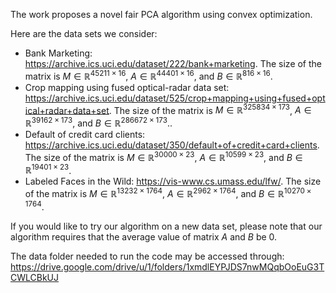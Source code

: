 The work proposes a novel fair PCA algorithm using convex optimization.


Here are the data sets we consider: <br>
- Bank Marketing: https://archive.ics.uci.edu/dataset/222/bank+marketing. The size of the matrix is $M \in \mathbb{R}^{45211 \times 16}$, $A \in \mathbb{R}^{44401 \times 16}$, and $B \in \mathbb{R}^{816 \times 16}$. <br>
- Crop mapping using fused optical-radar data set: https://archive.ics.uci.edu/dataset/525/crop+mapping+using+fused+optical+radar+data+set. The size of the matrix is $M \in \mathbb{R}^{325834 \times 173}$, $A \in \mathbb{R}^{39162 \times 173}$, and $B \in \mathbb{R}^{286672 \times 173}$..<be>
- Default of credit card clients: https://archive.ics.uci.edu/dataset/350/default+of+credit+card+clients. The size of the matrix is $M \in \mathbb{R}^{30000 \times 23}$, $A \in \mathbb{R}^{10599 \times 23}$, and $B \in \mathbb{R}^{19401 \times 23}$. <br>
- Labeled Faces in the Wild: https://vis-www.cs.umass.edu/lfw/. The size of the matrix is $M \in \mathbb{R}^{13232 \times 1764}$, $A \in \mathbb{R}^{2962 \times 1764}$, and $B \in \mathbb{R}^{10270 \times 1764}$. <be>

If you would like to try our algorithm on a new data set, please note that our algorithm requires that the average value of matrix $A$ and $B$ be $0$.

The data folder needed to run the code may be accessed through: https://drive.google.com/drive/u/1/folders/1xmdlEYPJDS7nwMQqbOoEuG3TCWLCBkUJ
